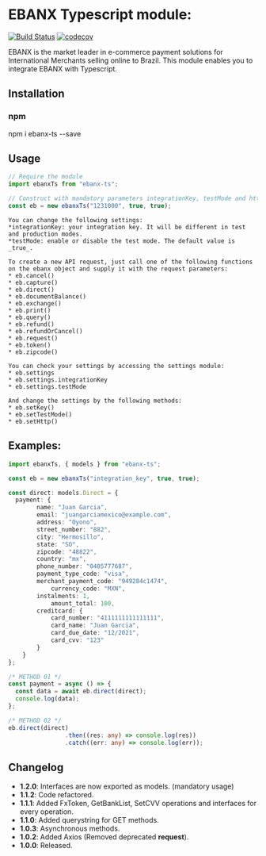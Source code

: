 # EBANX Typescript module:

[![Build Status](https://travis-ci.org/natanpires/ebanx_typescript.svg?branch=master)](https://travis-ci.org/natanpires/ebanx_typescript)
[![codecov](https://codecov.io/gh/natanpires/ebanx_typescript/branch/master/graph/badge.svg)](https://codecov.io/gh/natanpires/ebanx_typescript)

EBANX is the market leader in e-commerce payment solutions for International Merchants selling online to Brazil. This module enables you to integrate EBANX with Typescript.

## Installation

### npm

npm i ebanx-ts --save

## Usage

```Typescript
// Require the module
import ebanxTs from "ebanx-ts";

// Construct with mandatory parameters integrationKey, testMode and httpMode.
const eb = new ebanxTs("1231000", true, true);

```

    You can change the following settings:
    *integrationKey: your integration key. It will be different in test and production modes.
    *testMode: enable or disable the test mode. The default value is _true_.

    To create a new API request, just call one of the following functions
    on the ebanx object and supply it with the request parameters:
    * eb.cancel()
    * eb.capture()
    * eb.direct()
    * eb.documentBalance()
    * eb.exchange()
    * eb.print()
    * eb.query()
    * eb.refund()
    * eb.refundOrCancel()
    * eb.request()
    * eb.token()
    * eb.zipcode()

    You can check your settings by accessing the settings module:
    * eb.settings
    * eb.settings.integrationKey
    * eb.settings.testMode

    And change the settings by the following methods:
    * eb.setKey()
    * eb.setTestMode()
    * eb.setHttp()

## Examples:

```Typescript
import ebanxTs, { models } from "ebanx-ts";

const eb = new ebanxTs("integration_key", true, true);

const direct: models.Direct = {
  payment: {
		name: "Juan Garcia",
		email: "juangarciamexico@example.com",
		address: "Oyono",
		street_number: "882",
		city: "Hermosillo",
		state: "SO",
		zipcode: "48822",
		country: "mx",
		phone_number: "0405777687",
		payment_type_code: "visa",
		merchant_payment_code: "949284c1474",
    		currency_code: "MXN",
   		instalments: 1,
    		amount_total: 100,
		creditcard: {
			card_number: "4111111111111111",
			card_name: "Juan Garcia",
			card_due_date: "12/2021",
			card_cvv: "123"
		}
	}
};

/* METHOD 01 */
const payment = async () => {
  const data = await eb.direct(direct);
  console.log(data);
};

/* METHOD 02 */
eb.direct(direct)
                .then((res: any) => console.log(res))
                .catch((err: any) => console.log(err));

```

## Changelog

- **1.2.0**: Interfaces are now exported as models. (mandatory usage)
- **1.1.2**: Code refactored.
- **1.1.1**: Added FxToken, GetBankList, SetCVV operations and interfaces for every operation.
- **1.1.0**: Added querystring for GET methods.
- **1.0.3**: Asynchronous methods.
- **1.0.2**: Added Axios (Removed deprecated **request**).
- **1.0.0**: Released.
